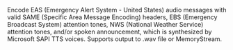 Encode EAS (Emergency Alert System - United States) audio messages with valid SAME (Specific Area Message Encoding) headers, EBS (Emergency Broadcast System) attention tones, NWS (National Weather Service) attention tones, and/or spoken announcement, which is synthesized by Microsoft SAPI TTS voices.  Supports output to .wav file or MemoryStream.
